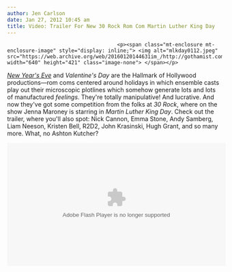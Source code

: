 ```yaml
---
author: Jen Carlson
date: Jan 27, 2012 10:45 am
title: Video: Trailer For New 30 Rock Rom Com Martin Luther King Day
---
```


	
										<p><span class="mt-enclosure mt-enclosure-image" style="display: inline;"> <img alt="mlkday0112.jpeg" src="https://web.archive.org/web/20160120144631im_/http://gothamist.com/attachments/arts_jen/mlkday0112.jpeg" width="640" height="421" class="image-none"> </span></p>

<p><a href="https://web.archive.org/web/20160120144631/http://gothamist.com/2011/07/27/video_new_years_eve_trailer_release.php"><em>New Year&apos;s Eve</em></a> and <em>Valentine&apos;s Day</em> are the Hallmark of Hollywood productions&#x2014;rom coms centered around holidays in which ensemble casts play out their microscopic plotlines which somehow generate lots and lots of manufactured <em>feelings</em>. They&apos;re totally manipulative! And lucrative. And now they&apos;ve got some competition from the folks at <em>30 Rock</em>, where on the show Jenna Maroney is starring in <em>Martin Luther King Day</em>. Check out the trailer, where you&apos;ll also spot: Nick Cannon, Emma Stone, Andy Samberg, Liam Neeson, Kristen Bell, R2D2, John Krasinski, Hugh Grant, and so many more. What, no Ashton Kutcher?</p>

<center><object width="512" height="288"><param name="movie" value="http://www.hulu.com/aol/http%3A%2F%2Fwww.hulu.com%2Fwatch%2F323152%2F30-rock-martin-luther-king-day-the-movie/embed/l6-VijHkjEpK729Zl_Z55A"><param name="allowFullScreen" value="true"><embed src="https://web.archive.org/web/20160120144631oe_/http://www.hulu.com/aol/http%3A%2F%2Fwww.hulu.com%2Fwatch%2F323152%2F30-rock-martin-luther-king-day-the-movie/embed/l6-VijHkjEpK729Zl_Z55A" type="application/x-shockwave-flash" width="512" height="288" allowfullscreen="true"></object></center>					
										
									
				